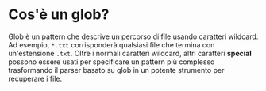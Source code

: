 # Cos'è un glob?

Glob è un pattern che descrive un percorso di file usando caratteri wildcard. Ad esempio, `*.txt` corrisponderà qualsiasi file che termina con un'estensione `.txt`. Oltre i normali caratteri wildcard, altri caratteri **special** possono essere usati per specificare un pattern più complesso trasformando il parser basato su glob in un potente strumento per recuperare i file.
